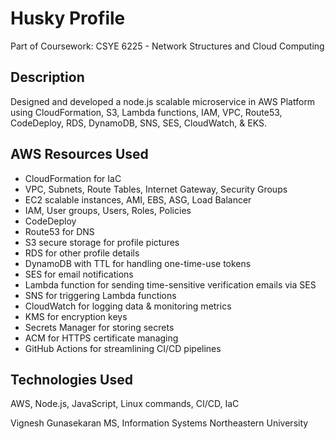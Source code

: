 # Husky Profile

Part of Coursework: CSYE 6225 - Network Structures and Cloud Computing

## Description

Designed and developed a node.js scalable microservice in AWS Platform using CloudFormation, S3, Lambda functions, IAM, VPC, Route53, CodeDeploy, RDS, DynamoDB, SNS, SES, CloudWatch, & EKS.

## AWS Resources Used

* CloudFormation for IaC
* VPC, Subnets, Route Tables, Internet Gateway, Security Groups
* EC2 scalable instances, AMI, EBS, ASG, Load Balancer
* IAM, User groups, Users, Roles, Policies
* CodeDeploy
* Route53 for DNS
* S3 secure storage for profile pictures
* RDS for other profile details
* DynamoDB with TTL for handling one-time-use tokens
* SES for email notifications
* Lambda function for sending time-sensitive verification emails via SES
* SNS for triggering Lambda functions
* CloudWatch for logging data & monitoring metrics
* KMS for encryption keys
* Secrets Manager for storing secrets
* ACM for HTTPS certificate managing
* GitHub Actions for streamlining CI/CD pipelines 


## Technologies Used

AWS, Node.js, JavaScript, Linux commands, CI/CD, IaC

Vignesh Gunasekaran
MS, Information Systems
Northeastern University
